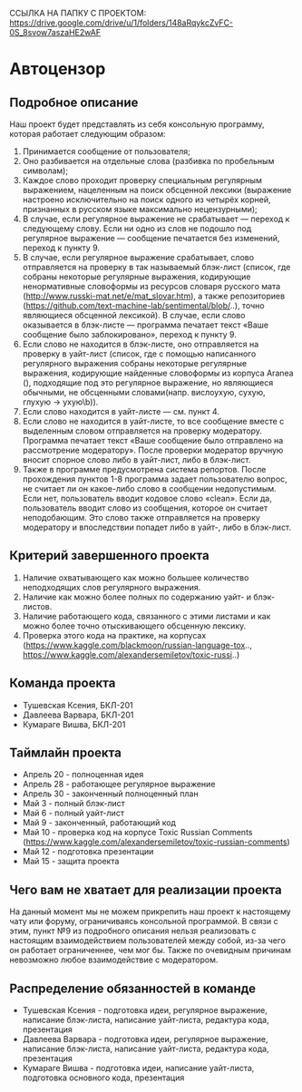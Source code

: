ССЫЛКА НА ПАПКУ С ПРОЕКТОМ: https://drive.google.com/drive/u/1/folders/148aRqykcZvFC-0S_8svow7aszaHE2wAF

# Автоцензор

## Подробное описание

Наш проект будет представлять из себя консольную программу, которая работает следующим образом:
1) Принимается сообщение от пользователя;
2) Оно разбивается на отдельные слова (разбивка по пробельным символам);
3) Каждое слово проходит проверку специальным регулярным выражением, нацеленным на поиск обсценной лексики (выражение настроено исключительно на поиск одного из четырёх корней, признанных в русском языке максимально нецензурными);
4) В случае, если регулярное выражение не срабатывает — переход к следующему слову. Если ни одно из слов не подошло под регулярное выражение — сообщение печатается без изменений, переход к пункту 9.
5) В случае, если регулярное выражение срабатывает, слово отправляется на проверку в так называемый блэк-лист (список, где собраны некоторые регулярные выражения, кодирующие ненормативные словоформы из ресурсов словаря русского мата (http://www.russki-mat.net/e/mat_slovar.htm), а также репозиториев (https://github.com/text-machine-lab/sentimental/blob/..), точно являющиеся обсценной лексикой). В случае, если слово оказывается в блэк-листе — программа печатает текст «Ваше сообщение было заблокировано», переход к пункту 9.
6) Если слово не находится в блэк-листе, оно отправляется на проверку в уайт-лист (список, где с помощью написанного регулярного выражения собраны некоторые регулярные выражения, кодирующие найденные словоформы из корпуса Aranea (), подходящие под это регулярное выражение, но являющиеся обычными, не обсценными словами(напр. вислоухую, сухую, глухую -> ухую\b)).
7) Если слово находится в уайт-листе — см. пункт 4.
8) Если слово не находится в уайт-листе, то все сообщение вместе с выделенным словом отправляется на проверку модератору. Программа печатает текст «Ваше сообщение было отправлено на рассмотрение модератору». После проверки модератор вручную вносит спорное слово либо в уайт-лист, либо в блэк-лист.
9) Также в программе предусмотрена система репортов. После прохождения пунктов 1-8 программа задает пользователю вопрос, не считает ли он какое-либо слово в сообщении недопустимым. Если нет, пользователь вводит кодовое слово «clean». Если да, пользователь вводит слово из сообщения, которое он считает неподобающим. Это слово также отправляется на проверку модератору и впоследствии попадет либо в уайт-, либо в блэк-лист.

## Критерий завершенного проекта
1) Наличие охватывающего как можно большее количество неподходящих слов регулярного выражения.
2) Наличие как можно более полных по содержанию уайт- и блэк-листов.
3) Наличие работающего кода, связанного с этими листами и как можно более точно отыскивающего обсценную лексику.
4) Проверка этого кода на практике, на корпусах (https://www.kaggle.com/blackmoon/russian-language-tox.., https://www.kaggle.com/alexandersemiletov/toxic-russi..)

## Команда проекта

- Тушевская Ксения, БКЛ-201
- Давлеева Варвара, БКЛ-201
- Кумараге Вишва, БКЛ-201

## Таймлайн проекта

- Апрель 20 - полноценная идея
- Апрель 28 - работающее регулярное выражение
- Апрель 30 - законченный полноценный план
- Май 3 - полный блэк-лист
- Май 6 - полный уайт-лист
- Май 9 - законченный, работающий код
- Май 10 - проверка код на корпусе Toxic Russian Comments (https://www.kaggle.com/alexandersemiletov/toxic-russian-comments)
- Май 12 - подготовка презентации
- Май 15 - защита проекта

## Чего вам не хватает для реализации проекта
На данный момент мы не можем прикрепить наш проект к настоящему чату или форуму, ограничиваясь консольной программой. В связи с этим, пункт №9 из подробного описания нельзя реализовать с настоящим взаимодействием пользователей между собой, из-за чего он работает ограниченнее, чем мог бы. Также по очевидным причинам невозможно любое взаимодействие с модератором.

## Распределение обязанностей в команде

- Тушевская Ксения - подготовка идеи, регулярное выражение, написание блэк-листа, написание уайт-листа, редактура кода, презентация
- Давлеева Варвара - подготовка идеи, регулярное выражение, написание блэк-листа, написание уайт-листа, редактура кода, презентация
- Кумараге Вишва - подготовка идеи, написание уайт-листа, подготовка основного кода, презентация
